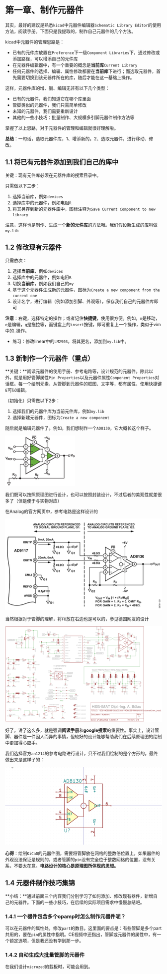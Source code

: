 # 第一章、制作元器件

其实，最好的建议是熟悉`kicad`中元器件编辑器`Schematic Library Editor`的使用方法，阅读手册。下面只是我提取的，制作自己元器件的几个方法。

kicad中元器件的管理思路是：

 - 已有的元件库放置在`Preference`下一级`Component Libraries`下，通过修改或添加路径，可以增添自己的元件库
 - 在元器件编辑器中，有一个重要的概念是**当前库**`Current Library`
 - 任何元器件的选择、编辑、属性修改都要在**当前库**下进行；而选取元器件，首先需要切换到该元器件所在的库，随后才能在这一基础上操作。

这样，元器件库的增、删、编辑无非有以下几个类型：

 - 已有的元器件，我们知道它在哪个库里面
 - 管脚类似的元器件，我们只需简单修改
 - 未知的元器件，我们需要重新设计
 - 其他的一些小技巧：批量制作、大规模多引脚元器件制作方法等

掌握了以上思路，对于元器件的管理和编辑就很好理解啦。

**总结**：一句话，选取元器件库，1、增添新的，2、选取元器件，进行移动、修改。

## 1.1 将已有元器件添加到我们自己的库中

关键：现有元件库必须在元器件库的搜索目录中。

只需做以下三步：

 1. 选择当前库，例如`devices`
 2. 选择库中的元器件，例如电阻`R`
 3. 将其另存到新的元器件库中，图标注释为`Save Current Component to new library`

注意，这样也是制作、生成一个**新的元件库**的方法哦。我们假设新生成的库叫做`my.lib`

## 1.2 修改现有元器件

只需依次：

 1. 选择**当前库**，例如`devices`
 2. 选择库中的元器件，例如电阻`R`
 3. 切换**当前库**，例如我们自己的`my`
 3. 基于这个元器件生成新的元器件，图标为`Create a new component from the current one`
 4. 设计名字，进行编辑（例如添加引脚、外观等），保存我们自己的元器件库即可

**注意**：右键，选择特定的操作；或者记住**快捷键**，使用很方便。例如，`m`是移动，`e`是编辑，`g`是拖拉等，而键盘上的`insert`按键，即可重复上一个操作，类似于vim中的`.`操作。

 - 练习：修改linear中的`LM2903`，将其更名，添加到`my.lib`中。

## 1.3 新制作一个元器件（重点）

**关键：**阅读元器件的使用手册、参考电路等，设计规范的元器件。除此以外，就是用好管脚属性`Pin Properties`以及元器件属性`Component Properties`对话框。每一个绘制元素，从管脚到元器件的框图、文字等，都有属性，使用快捷键`E`可以编辑。

（初始化）只需做以下2步：
 1. 选择我们的元器件库为当前元件库，例如`my.lib`
 2. 选择新建元器件，图标为`Create a new component`

随后就是编辑元器件了。例如，我们想制作一个`AD8130`，它大概长这个样子。

![AD8130](figs/AD8129_AD8130.jpg)

我们既可以按照原理图进行设计，也可以按照封装设计，不过后者的美观性就差很多了（但是便于与实物对应）

在Analog的官方网页中，参考电路是这样设计的

![an1214](figs/an1214.gif)

当然根据对于管脚的理解，将`FB`放在右边也是可以的，参见德国网友的设计

![DDS-AD5930-AD8130](figs/DDS-AD5930-AD8130-Rekonstruktionsfilter_hoal.png)

好了，讲了这么多，就是强调**阅读手册**和**google搜索**的重要性。事实上，设计管脚、器件是一件因人而异的事情，但较好的设计能够帮助我们在后续原理图的绘制中更加得心应手。

我们选择官方`an1214`的参考电路进行设计，只不过我们绘制的是个方形的。最终做出来是这样子的：

![AD8130](figs/AD8130_my.png)

**心得**：绘制`KiCaD`的元器件图，需要将管脚放在网格的整数倍位置上，如果器件的外观没法保证是规则的，或者管脚的`pin`没有完全位于整数网格的位置，没有关系，不要太在意。**电路设计的核心是原理图所体现的思想。**

## 1.4 元器件制作技巧集锦

**小结：**通过前面三个内容我们分别学习了如何添加、修改现有器件，新增自己的元器件。下面的一些小技巧，在后续的实际项目需求中慢慢总结吧。

### 1.4.1 一个器件包含多个opamp时怎么制作元器件呢？

可以在元器件的属性处，修改`part`的数目。这里面的要点是：有些管脚是多个part共用的，要在`pin`的属性中指明。CE视频中还指出，管脚或元器件的属性中，有一个锁定选项，但是我还没有学到那一步。

### 1.4.2 自动生成大批量管脚的元器件

在我们设计`microzed`的载板时，可能会用到。

